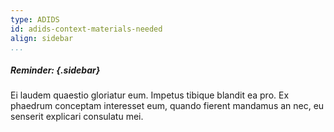 ```yaml
---
type: ADIDS
id: adids-context-materials-needed
align: sidebar
...
```


##### Reminder: {.sidebar}

Ei laudem quaestio gloriatur eum. Impetus tibique blandit ea pro. Ex phaedrum conceptam interesset eum, quando fierent mandamus an nec, eu senserit explicari consulatu mei.
